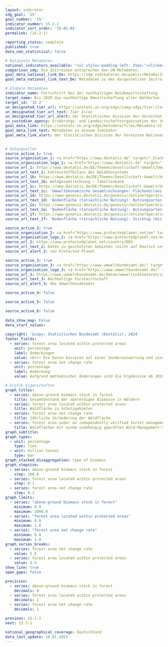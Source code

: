 ```yaml
---
layout: indicator    
sdg_goal: '15'    
goal_number: '15'    
indicator_number: 15.2.1    
indicator_sort_order: '15-02-01'    
permalink: /15-2-1/    

reporting_status: complete    
published: true    
data_non_statistical: false    

# Nationale Metadaten    
national_indicators_available: "<ul style='padding-left: 25px;'><li>Gesamtbestand der obererdigen Biomasse in Wäldern</li> <li> Waldfläche in Schutzgebieten</li> <li> Jährliche Veränderung der Waldfläche</li> <li> Waldflächen mit einem unabhängig geprüften Wald-Management-System</li></ul>"    
comparison_sdg: Die Zeitreihen entsprechen den UN-Metadaten.    
goal_meta_national_link_De: https://sdg-indikatoren.de/public/MetaDe/15.2.1.pdf
goal_meta_national_link_text_De: Metadaten zu den dargestellten Zeitreihen    

# Globale Metadaten    
indicator_name: Fortschritt bei der nachhaltigen Waldbewirtschaftung    
target_name: Bis 2020 die nachhaltige Bewirtschaftung aller Waldarten fördern, die Entwaldung beenden, geschädigte Wälder wiederherstellen und die Aufforstung und Wiederaufforstung weltweit beträchtlich erhöhen    
target_id: '15.2'    
un_designated_tier_url: https://unstats.un.org/sdgs/iaeg-sdgs/tier-classification/'    
un_designated_tier_url_text: Tier I</a>    
un_designated_tier_url_alert: der Statistischen Division der Vereinten Nationen    
un_custodian_agency: Ernährungs- und Landwirtschaftsorganisation der Vereinten Nationen (FAO)    
goal_meta_link: https://unstats.un.org/sdgs/metadata/files/Metadata-15-02-01.pdf    
goal_meta_link_text: Metadaten zu diesem Indikator    
goal_meta_link_alert: der Statistischen Division der Vereinten Nationen    
    

# Datenquellen
source_active_1: true
source_organisation_1: <a href="https://www.destatis.de" target="_blank" title="Klicken Sie hier um zur Website der Organisation Statistisches Bundesamt (Destatis) zu gelangen."> Statistisches Bundesamt (Destatis) </a>
source_organisation_logo_1: <a href="https://www.destatis.de" target="_blank"><img src="https://sdg-indikatoren.de/public/OrgImgDe/destatis.png" alt="Logo destatis" style="height:60px; width:148px"/></a>
source_url_1: https://www.destatis.de/DE/Themen/Gesellschaft-Umwelt/Umwelt/UGR/landwirtschaft-wald/Tabellen/kohlenstoff-waldoekosystem.html
source_url_text_1: Kohlenstoffbilanz des Waldökosystems
source_url_1b: https://www.destatis.de/DE/Themen/Gesellschaft-Umwelt/Umwelt/UGR/landwirtschaft-wald/Publikationen/Downloads/waldgesamtrechnung-tabellenband-pdf-5852102.html
source_url_text_1b: Waldgesamtrechnung – Tabellenband
source_url_1c: https://www.destatis.de/DE/Themen/Gesellschaft-Umwelt/Umwelt/UGR/oekosystemgesamtrechnungen/_inhalt.html#sprg491502
source_url_text_1c: 'Umweltökonomische Gesamtrechnungen: Flächenbilanz der Ökosysteme'
source_url_1d: https://www-genesis.destatis.de/genesis//online?operation=table&code=33111-0007&bypass=true&language=de
source_url_text_1d: 'Bodenfläche (tatsächliche Nutzung): Nutzungsarten – GENESIS online 33111-0007'
source_url_1e: https://www-genesis.destatis.de/genesis//online?operation=table&code=33111-0005&bypass=true&language=de
source_url_text_1e: 'Bodenfläche (tatsächliche Nutzung): Nutzungsarten (31.12.2016 bis 31.12.2022) – GENESIS online 33111-0005'
source_url_1f: https://www-genesis.destatis.de/genesis//online?operation=table&code=33111-0001&bypass=true&language=de
source_url_text_1f: 'Bodenfläche (tatsächliche Nutzung): Stichtag (bis 31.12.2015), Nutzungsarten – GENESIS online 33111-0001'

source_active_2: true
source_organisation_2: <a href="https://www.protectedplanet.net/en" target="_blank" onclick="return confirm_alert('von Protected Planet','De');" title="Klicken Sie hier um zur Website der Organisation Protected Planet zu gelangen."> Protected Planet </a>
source_organisation_logo_2: <a href="https://www.protectedplanet.net/en" target="_blank" onclick="return confirm_alert('von Protected Planet','De');"><img src="https://sdg-indikatoren.de/public/OrgImgDe/pp.png" alt="Logo pp" style="height:60px; width:148px"/></a>
source_url_2: https://www.protectedplanet.net/country/DEU
source_url_text_2: Daten zu geschützten Gebieten (nicht auf Deutsch verfügbar)
source_url_alert_2: von Protected Planet

source_active_3: true
source_organisation_3: <a href="https://www.umweltbundesamt.de/" target="_blank" onclick="return confirm_alert('des Umweltbundesamts','De');" title="Klicken Sie hier um zur Website der Organisation Umweltbundesamt (UBA) zu gelangen."> Umweltbundesamt (UBA) </a>
source_organisation_logo_3: <a href="https://www.umweltbundesamt.de/" target="_blank" onclick="return confirm_alert('des Umweltbundesamts','De');"><img src="https://sdg-indikatoren.de/public/OrgImgDe/uba.png" alt="Logo uba" style="height:60px; width:148px"/></a>
source_url_3: https://www.umweltbundesamt.de/daten/umweltindikatoren/indikator-nachhaltige-forstwirtschaft
source_url_text_3: Nachhaltige Forstwirtschaft
source_url_alert_3: des Umweltbundesamts

source_active_4: false

source_active_5: false

source_active_6: false
    
data_show_map: False    
data_start_values:     
    
copyright: '&copy; Statistisches Bundesamt (Destatis), 2024'    
footer_fields:
  - series: forest area located within protected areas
    unit: percentage
    label: Anmerkungen
    value: <br>• Die Daten basieren auf einer Sonderauswertung und sind nicht öffentlich zugänglich.<br>• Aufgrund methodischer Änderungen sind die Ergebnisse ab 2015 nur eingeschränkt mit den Vorjahren vergleichbar.
  - series: forest area net change rate
    unit: percentage
    label: Anmerkung
    value: Aufgrund methodischer Änderungen sind die Ergebnisse ab 2016 nur eingeschränkt mit den Vorjahren vergleichbar.    

# Grafik Eigenschaften    
graph_titles:
  - series: above-ground biomass stock in forest
    title: Gesamtbestand der obererdigen Biomasse in Wäldern
  - series: forest area located within protected areas
    title: Waldfläche in Schutzgebieten
  - series: forest area net change rate
    title: Jährliche Veränderung der Waldfläche
  - series: forest area under an independently verified forest management certification scheme
    title: Waldflächen mit einem unabhängig geprüften Wald-Management-System
graph_subtitle:     
graph_types: 
  - unit: percentage
    type: line
  - unit: million tonnes
    type: bar
graph_stacked_disaggregation: type of biomass
graph_stepsize: 
  - series: above-ground biomass stock in forest
    step: 200.0
  - series: forest area located within protected areas
    step: 0.1
  - series: forest area net change rate
    step: 0.1    
graph_limits:
  - series: "above-ground biomass stock in forest"
    minimum: 0.0
    maximum: 2000.0
  - series: "forest area located within protected areas"
    minimum: 0.0
    maximum: 1.0
  - series: "forest area net change rate"
    minimum: 0.0
    maximum: 1.0
graph_series_breaks:
  - series: forest area net change rate
    value: 5.5
  - series: forest area located within protected areas
    value: 4.5
show_line: true
span_gaps: false

precision:
  - series: above-ground biomass stock in forest
    decimals: 0
  - series: forest area located within protected areas
    decimals: 1
  - series: forest area net change rate
    decimals: 1    

previous: 15-1-2    
next: 15-3-1    

national_geographical_coverage: Deutschland    
data_last_update: 16.01.2025    
---
```


<span></span>